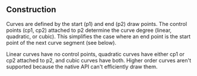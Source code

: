 ## Construction
Curves are defined by the start (p1) and end (p2) draw points.
The control points (cp1, cp2) attached to p2 determine the curve
degree (linear, quadratic, or cubic). 
This simplifies the case where an end point is the start point of the next curve segment
(see below).

Linear curves have no control points, quadratic curves have either cp1 or cp2
attached to p2, and cubic curves have both. Higher order curves aren't supported
because the native API can't efficiently draw them.